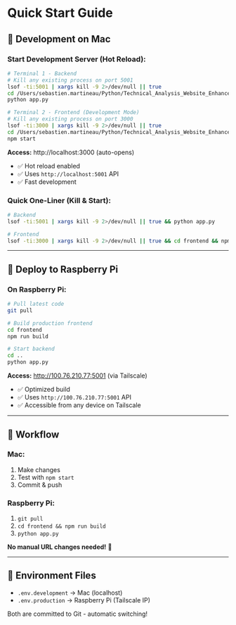 # Quick Start Guide

## 🚀 Development on Mac

### Start Development Server (Hot Reload):
```bash
# Terminal 1 - Backend
# Kill any existing process on port 5001
lsof -ti:5001 | xargs kill -9 2>/dev/null || true
cd /Users/sebastien.martineau/Python/Technical_Analysis_Website_Enhancements
python app.py

# Terminal 2 - Frontend (Development Mode)
# Kill any existing process on port 3000
lsof -ti:3000 | xargs kill -9 2>/dev/null || true
cd /Users/sebastien.martineau/Python/Technical_Analysis_Website_Enhancements/frontend
npm start
```

**Access:** http://localhost:3000 (auto-opens)
- ✅ Hot reload enabled
- ✅ Uses `http://localhost:5001` API
- ✅ Fast development

### Quick One-Liner (Kill & Start):
```bash
# Backend
lsof -ti:5001 | xargs kill -9 2>/dev/null || true && python app.py

# Frontend
lsof -ti:3000 | xargs kill -9 2>/dev/null || true && cd frontend && npm start
```

---

## 🥧 Deploy to Raspberry Pi

### On Raspberry Pi:
```bash
# Pull latest code
git pull

# Build production frontend
cd frontend
npm run build

# Start backend
cd ..
python app.py
```

**Access:** http://100.76.210.77:5001 (via Tailscale)
- ✅ Optimized build
- ✅ Uses `http://100.76.210.77:5001` API
- ✅ Accessible from any device on Tailscale

---

## 🔄 Workflow

### Mac:
1. Make changes
2. Test with `npm start`
3. Commit & push

### Raspberry Pi:
1. `git pull`
2. `cd frontend && npm run build`
3. `python app.py`

**No manual URL changes needed!** 🎉

---

## 📝 Environment Files

- `.env.development` → Mac (localhost)
- `.env.production` → Raspberry Pi (Tailscale IP)

Both are committed to Git - automatic switching!

